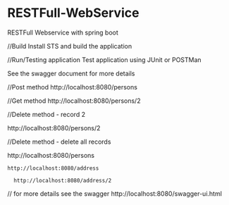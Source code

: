 # RESTFull-WebService
RESTFull Webservice with spring boot

//Build
Install STS and build the application

//Run/Testing application
Test application using JUnit or POSTMan 

See the swagger document for more details


  //Post method
  http://localhost:8080/persons
  
  //Get method
  http://localhost:8080/persons/2
  
  //Delete method - record 2
  
  http://localhost:8080/persons/2
  
  //Delete method - delete all records
  
  http://localhost:8080/persons
  
    http://localhost:8080/address
	
	  http://localhost:8080/address/2
  
  // for more details see the swagger 
    http://localhost:8080/swagger-ui.html
